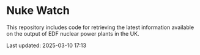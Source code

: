# Nuke Watch

This repository includes code for retrieving the latest information available on the output of EDF nuclear power plants in the UK.

Last updated: 2025-03-10 17:13